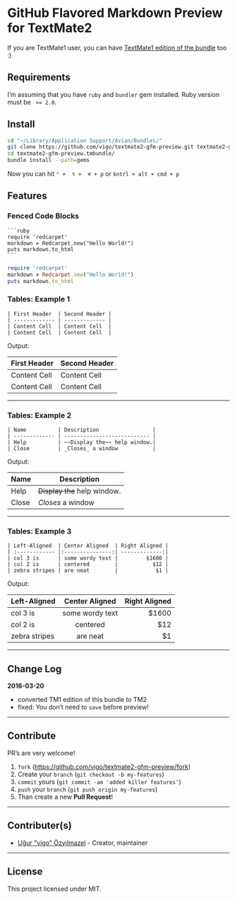 # GitHub Flavored Markdown Preview for TextMate2

If you are TextMate1 user, you can have [TextMate1 edition of the bundle][ln-01] too :)

## Requirements

I’m assuming that you have `ruby` and `bundler` gem installed. Ruby version 
must be ` >= 2.0`.

## Install

```bash
cd "~/Library/Application Support/Avian/Bundles/"
git clone https://github.com/vigo/textmate2-gfm-preview.git textmate2-gfm-preview.tmbundle
cd textmate2-gfm-preview.tmbundle/
bundle install --path=gems
```

Now you can hit `⌃ +  ⌥ +  ⌘ + p` or `kntrl + alt + cmd + p`


## Features

### Fenced Code Blocks

    ```ruby
    require 'redcarpet'
    markdown = Redcarpet.new("Hello World!")
    puts markdown.to_html
    ```

```ruby
require 'redcarpet'
markdown = Redcarpet.new("Hello World!")
puts markdown.to_html
```

### Tables: Example 1

    | First Header  | Second Header |
    | ------------- | ------------- |
    | Content Cell  | Content Cell  |
    | Content Cell  | Content Cell  |

Output:

| First Header  | Second Header |
| ------------- | ------------- |
| Content Cell  | Content Cell  |
| Content Cell  | Content Cell  |

***

### Tables: Example 2

    | Name          | Description                 |
    | ------------- | --------------------------- |
    | Help          | ~~Display the~~ help window.|
    | Close         | _Closes_ a window           |

Output:

| Name          | Description                 |
| ------------- | --------------------------- |
| Help          | ~~Display the~~ help window.|
| Close         | _Closes_ a window           |

***

### Tables: Example 3

    | Left-Aligned  | Center Aligned  | Right Aligned |
    | :------------ |:---------------:| -------------:|
    | col 3 is      | some wordy text |         $1600 |
    | col 2 is      | centered        |           $12 |
    | zebra stripes | are neat        |            $1 |

Output:

| Left-Aligned  | Center Aligned  | Right Aligned |
| :------------ |:---------------:| -------------:|
| col 3 is      | some wordy text |         $1600 |
| col 2 is      | centered        |           $12 |
| zebra stripes | are neat        |            $1 |

***

## Change Log

**2016-03-20**

* converted TM1 edition of this bundle to TM2
* fixed: You don’t need to `save` before preview!

***

## Contribute

PR’s are very welcome!

1. `fork` (https://github.com/vigo/textmate2-gfm-preview/fork)
2. Create your `branch` (`git checkout -b my-features`)
3. `commit` yours (`git commit -am 'added killer features'`)
4. `push` your `branch` (`git push origin my-features`)
5. Than create a new **Pull Request**!

***

## Contributer(s)

* [Uğur "vigo" Özyılmazel][vigo] - Creator, maintainer

***

## License

This project licensed under MIT.

[vigo]:  http://ugur.ozyilmazel.com "Official Homepage"
[ln-01]: https://github.com/vigo/textmate1-github-gfm-preview